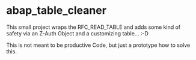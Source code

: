 # abap_table_cleaner

This small project wraps the RFC_READ_TABLE and adds some kind of safety via an Z-Auth Object and a customizing table... :-D

This is not meant to be productive Code, but just a prototype how to solve this.
